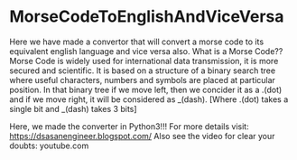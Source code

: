 # MorseCodeToEnglishAndViceVersa
Here we have made a convertor that will convert a morse code to its equivalent english language and vice versa also.
What is a Morse Code??
Morse Code is widely used for international data transmission, it is more secured and scientific. It is based on a structure of a binary search tree where useful characters, numbers and symbols are placed at particular position. 
In that binary tree if we move left, then we concider it as a .(dot) and if we move right, it will be considered as _(dash).
[Where .(dot) takes a single bit and _(dash) takes 3 bits]

Here, we made the converter in Python3!!!
For more details visit:
https://dsasanengineer.blogspot.com/
Also see the video for clear your doubts:
youtube.com
